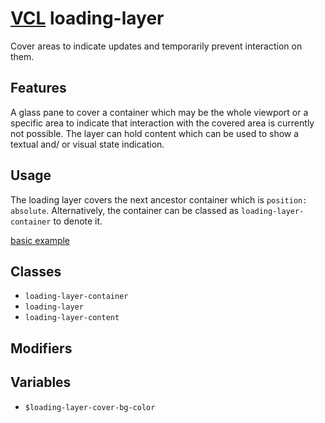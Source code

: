 # [VCL](https://vcl.github.io/) loading-layer

Cover areas to indicate updates and temporarily prevent interaction on them.

## Features

A glass pane to cover a container which may be the whole viewport or
a specific area to indicate that interaction with the covered area is currently
not possible.
The layer can hold content which can be used to show a textual and/ or visual
state indication.

## Usage

The loading layer covers the next ancestor container which is
`position: absolute`. Alternatively,
the container can be classed as `loading-layer-container` to denote it.

[basic example](/demo/example.html)

## Classes

- `loading-layer-container`
- `loading-layer`
- `loading-layer-content`

## Modifiers

## Variables

- `$loading-layer-cover-bg-color`
